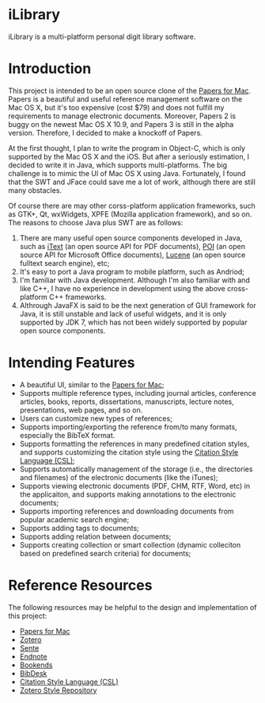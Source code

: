 iLibrary
========

iLibrary is a multi-platform personal digit library software.

# Introduction

This project is intended to be an open source clone of the [Papers for Mac](http://www.papersapp.com/mac/). Papers is a beautiful and useful reference management software on the Mac OS X, but it's too expensive (cost $79) and does not fulfill my requirements to manage electronic documents. Moreover, Papers 2 is buggy on the newest Mac OS X 10.9, and Papers 3 is still in the alpha version. Therefore, I decided to make a knockoff of Papers.

At the first thought, I plan to write the program in Object-C, which is only supported by the
Mac OS X and the iOS. But after a seriously estimation, I decided to write it in Java, which supports multi-platforms. The big challenge is to mimic the UI of Mac OS X using Java. Fortunately, I found that the SWT and JFace could save me a lot of work, although there are still many obstacles.

Of course there are may other corss-platform application frameworks, such as GTK+, Qt, wxWidgets, XPFE (Mozilla application framework), and so on. The reasons to choose Java plus SWT are as follows: 

1. There are many useful open source components developed in Java, such as [iText](http://itextpdf.com/) (an open source API for PDF documents), [POI](http://poi.apache.org/) (an open source API for Microsoft Office documents), [Lucene](http://lucene.apache.org/core/) (an open source fulltext search engine), etc;
2. It's easy to port a Java program to mobile platform, such as Andriod;
3. I'm familiar with Java development. Although I'm also familiar with and like C++, I have no experience in development using the above cross-platform C++ frameworks.
4. Althrough JavaFX is said to be the next generation of GUI framework for Java, it is still unstable and lack of useful widgets, and it is only supported by JDK 7, which has not been widely supported by popular open source components.

# Intending Features

* A beautiful UI, similar to the [Papers for Mac](http://www.papersapp.com/mac/);
* Supports multiple reference types, including journal articles, conference articles, books, reports, dissertations, manuscripts, lecture notes, presentations, web pages, and so on.
* Users can customize new types of references;
* Supports importing/exporting the reference from/to many formats, especially the BibTeX format.
* Supports formatting the references in many predefined citation styles, and supports customizing the citation style using the [Citation Style Language (CSL)](http://citationstyles.org/);
* Supports automatically management of the storage (i.e., the directories and filenames) of the electronic documents (like the iTunes);
* Supports viewing electronic documents (PDF, CHM, RTF, Word, etc) in the applicaiton, and supports making annotations to the electronic documents;
* Supports importing references and downloading documents from popular academic search engine;
* Supports adding tags to documents;
* Supports adding relation between documents;
* Supports creating collection or smart collection (dynamic colleciton based on predefined search criteria) for documents;

# Reference Resources

The following resources may be helpful to the design and implementation of this project:

* [Papers for Mac](http://www.papersapp.com/mac/)
* [Zotero](http://www.zotero.org)
* [Sente](http://www.thirdstreetsoftware.com/site/SenteForMac.html)
* [Endnote](http://endnote.com/)
* [Bookends](http://www.sonnysoftware.com/)
* [BibDesk](http://bibdesk.sourceforge.net/)
* [Citation Style Language (CSL)](http://citationstyles.org/)
* [Zotero Style Repository](http://www.zotero.org/styles)